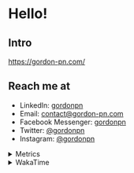 # Hello!

## Intro

<https://gordon-pn.com/>

## Reach me at

- LinkedIn: [gordonpn](https://www.linkedin.com/in/gordonpn/)
- Email: [contact@gordon-pn.com](mailto:contact@gordon-pn.com)
- Facebook Messenger: [gordonpn](https://www.messenger.com/t/Gordonpn)
- Twitter: [@gordonpn](https://twitter.com/Gordonpn)
- Instagram: [@gordonpn](https://www.instagram.com/gordonpn/)

<details>
  <summary>Metrics</summary>

  <img align="center" src="https://github.com/gordonpn/gordonpn/blob/master/github-metrics.svg" alt="GitHub Metrics">

</details>

<details>
  <summary>WakaTime</summary>

  <!--START_SECTION:waka-->
📊 **This Week I Spent My Time On** 

```text
💬 Programming Languages: 
Java                     15 hrs 43 mins      ██████████████████████░░░   88.04 % 
Vim Script               55 mins             █░░░░░░░░░░░░░░░░░░░░░░░░   05.20 % 
XML                      38 mins             █░░░░░░░░░░░░░░░░░░░░░░░░   03.59 % 
Other                    13 mins             ░░░░░░░░░░░░░░░░░░░░░░░░░   01.29 % 
Makefile                 10 mins             ░░░░░░░░░░░░░░░░░░░░░░░░░   01.00 % 

🔥 Editors: 
IntelliJ IDEA            16 hrs 41 mins      ███████████████████████░░   93.51 % 
VS Code                  1 hr 9 mins         ██░░░░░░░░░░░░░░░░░░░░░░░   06.49 % 
```


 Last Updated on 09/01/2025 10:24:22 UTC
<!--END_SECTION:waka-->
</details>
